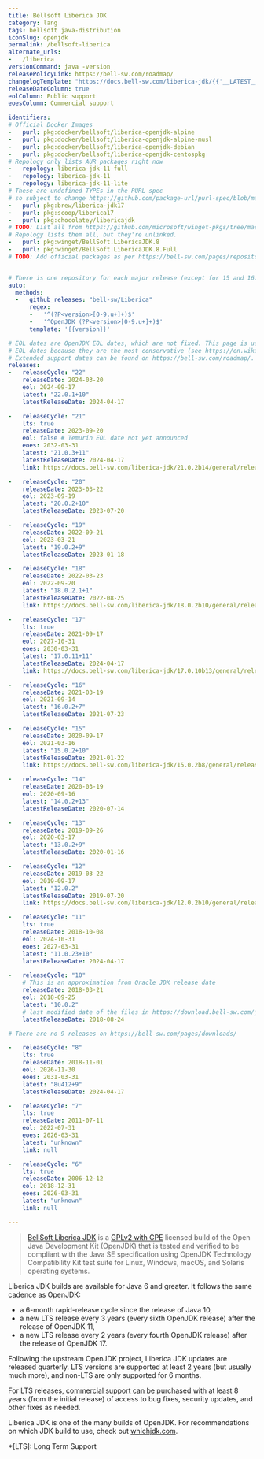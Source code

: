 ```yaml
---
title: Bellsoft Liberica JDK
category: lang
tags: bellsoft java-distribution
iconSlug: openjdk
permalink: /bellsoft-liberica
alternate_urls:
-   /liberica
versionCommand: java -version
releasePolicyLink: https://bell-sw.com/roadmap/
changelogTemplate: "https://docs.bell-sw.com/liberica-jdk/{{'__LATEST__'|replace:'+','b'}}/general/release-notes/"
releaseDateColumn: true
eolColumn: Public support
eoesColumn: Commercial support

identifiers:
# Official Docker Images
-   purl: pkg:docker/bellsoft/liberica-openjdk-alpine
-   purl: pkg:docker/bellsoft/liberica-openjdk-alpine-musl
-   purl: pkg:docker/bellsoft/liberica-openjdk-debian
-   purl: pkg:docker/bellsoft/liberica-openjdk-centospkg
# Repology only lists AUR packages right now
-   repology: liberica-jdk-11-full
-   repology: liberica-jdk-11
-   repology: liberica-jdk-11-lite
# These are undefined TYPEs in the PURL spec
# so subject to change https://github.com/package-url/purl-spec/blob/master/PURL-TYPES.rst
-   purl: pkg:brew/liberica-jdk17
-   purl: pkg:scoop/liberica17
-   purl: pkg:chocolatey/libericajdk
# TODO: List all from https://github.com/microsoft/winget-pkgs/tree/master/manifests/b/BellSoft/LibericaJDK
# Repology lists them all, but they're unlinked.
-   purl: pkg:winget/BellSoft.LibericaJDK.8
-   purl: pkg:winget/BellSoft.LibericaJDK.8.Full
# TODO: Add official packages as per https://bell-sw.com/pages/repositories/#yum


# There is one repository for each major release (except for 15 and 16).
auto:
  methods:
  -   github_releases: "bell-sw/Liberica"
      regex:
      -   '^(?P<version>[0-9.u+]+)$'
      -   '^OpenJDK (?P<version>[0-9.u+]+)$'
      template: '{{version}}'

# EOL dates are OpenJDK EOL dates, which are not fixed. This page is using Eclipse Temurin
# EOL dates because they are the most conservative (see https://en.wikipedia.org/wiki/Java_version_history).
# Extended support dates can be found on https://bell-sw.com/roadmap/.
releases:
-   releaseCycle: "22"
    releaseDate: 2024-03-20
    eol: 2024-09-17
    latest: "22.0.1+10"
    latestReleaseDate: 2024-04-17

-   releaseCycle: "21"
    lts: true
    releaseDate: 2023-09-20
    eol: false # Temurin EOL date not yet announced
    eoes: 2032-03-31
    latest: "21.0.3+11"
    latestReleaseDate: 2024-04-17
    link: https://docs.bell-sw.com/liberica-jdk/21.0.2b14/general/release-notes/ # no link yet for 21.0.2+15

-   releaseCycle: "20"
    releaseDate: 2023-03-22
    eol: 2023-09-19
    latest: "20.0.2+10"
    latestReleaseDate: 2023-07-20

-   releaseCycle: "19"
    releaseDate: 2022-09-21
    eol: 2023-03-21
    latest: "19.0.2+9"
    latestReleaseDate: 2023-01-18

-   releaseCycle: "18"
    releaseDate: 2022-03-23
    eol: 2022-09-20
    latest: "18.0.2.1+1"
    latestReleaseDate: 2022-08-25
    link: https://docs.bell-sw.com/liberica-jdk/18.0.2b10/general/release-notes/

-   releaseCycle: "17"
    lts: true
    releaseDate: 2021-09-17
    eol: 2027-10-31
    eoes: 2030-03-31
    latest: "17.0.11+11"
    latestReleaseDate: 2024-04-17
    link: https://docs.bell-sw.com/liberica-jdk/17.0.10b13/general/release-notes/ # no link yet for 17.0.10+14

-   releaseCycle: "16"
    releaseDate: 2021-03-19
    eol: 2021-09-14
    latest: "16.0.2+7"
    latestReleaseDate: 2021-07-23

-   releaseCycle: "15"
    releaseDate: 2020-09-17
    eol: 2021-03-16
    latest: "15.0.2+10"
    latestReleaseDate: 2021-01-22
    link: https://docs.bell-sw.com/liberica-jdk/15.0.2b8/general/release-notes/

-   releaseCycle: "14"
    releaseDate: 2020-03-19
    eol: 2020-09-16
    latest: "14.0.2+13"
    latestReleaseDate: 2020-07-14

-   releaseCycle: "13"
    releaseDate: 2019-09-26
    eol: 2020-03-17
    latest: "13.0.2+9"
    latestReleaseDate: 2020-01-16

-   releaseCycle: "12"
    releaseDate: 2019-03-22
    eol: 2019-09-17
    latest: "12.0.2"
    latestReleaseDate: 2019-07-20
    link: https://docs.bell-sw.com/liberica-jdk/12.0.2b10/general/release-notes/

-   releaseCycle: "11"
    lts: true
    releaseDate: 2018-10-08
    eol: 2024-10-31
    eoes: 2027-03-31
    latest: "11.0.23+10"
    latestReleaseDate: 2024-04-17

-   releaseCycle: "10"
    # This is an approximation from Oracle JDK release date
    releaseDate: 2018-03-21
    eol: 2018-09-25
    latest: "10.0.2"
    # last modified date of the files in https://download.bell-sw.com/java/10.0.2/bellsoft-jdk10.0.2-linux-amd64.deb
    latestReleaseDate: 2018-08-24

# There are no 9 releases on https://bell-sw.com/pages/downloads/

-   releaseCycle: "8"
    lts: true
    releaseDate: 2018-11-01
    eol: 2026-11-30
    eoes: 2031-03-31
    latest: "8u412+9"
    latestReleaseDate: 2024-04-17

-   releaseCycle: "7"
    lts: true
    releaseDate: 2011-07-11
    eol: 2022-07-31
    eoes: 2026-03-31
    latest: "unknown"
    link: null

-   releaseCycle: "6"
    lts: true
    releaseDate: 2006-12-12
    eol: 2018-12-31
    eoes: 2026-03-31
    latest: "unknown"
    link: null

---
```


> [BellSoft Liberica JDK](https://bell-sw.com/libericajdk/) is a [GPLv2 with CPE](https://openjdk.org/legal/gplv2+ce.html)
> licensed build of the Open Java Development Kit (OpenJDK) that is tested and verified to be
> compliant with the Java SE specification using OpenJDK Technology Compatibility Kit test suite for
> Linux, Windows, macOS, and Solaris operating systems.

Liberica JDK builds are available for Java 6 and greater. It follows the same cadence as OpenJDK:

- a 6-month rapid-release cycle since the release of Java 10,
- a new LTS release every 3 years (every sixth OpenJDK release) after the release of OpenJDK 11,
- a new LTS release every 2 years (every fourth OpenJDK release) after the release of OpenJDK 17.

Following the upstream OpenJDK project, Liberica JDK updates are released quarterly. LTS versions
are supported at least 2 years (but usually much more), and non-LTS are only supported for 6 months.

For LTS releases, [commercial support can be purchased](https://bell-sw.com/roadmap/) with at least
8 years (from the initial release) of access to bug fixes, security updates, and other fixes as
needed.

Liberica JDK is one of the many builds of OpenJDK. For recommendations on which JDK build to use,
check out [whichjdk.com](https://whichjdk.com/#bellsoft-liberica-jdk).

*[LTS]: Long Term Support
